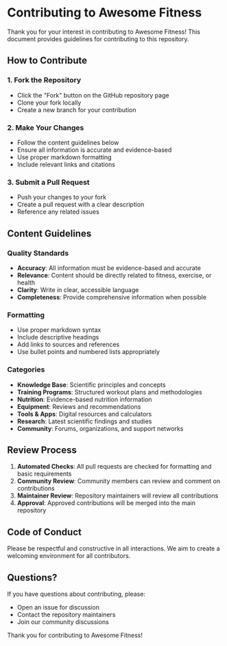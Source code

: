 # Contributing to Awesome Fitness

Thank you for your interest in contributing to Awesome Fitness! This document provides guidelines for contributing to this repository.

## How to Contribute

### 1. Fork the Repository
- Click the "Fork" button on the GitHub repository page
- Clone your fork locally
- Create a new branch for your contribution

### 2. Make Your Changes
- Follow the content guidelines below
- Ensure all information is accurate and evidence-based
- Use proper markdown formatting
- Include relevant links and citations

### 3. Submit a Pull Request
- Push your changes to your fork
- Create a pull request with a clear description
- Reference any related issues

## Content Guidelines

### Quality Standards
- **Accuracy**: All information must be evidence-based and accurate
- **Relevance**: Content should be directly related to fitness, exercise, or health
- **Clarity**: Write in clear, accessible language
- **Completeness**: Provide comprehensive information when possible

### Formatting
- Use proper markdown syntax
- Include descriptive headings
- Add links to sources and references
- Use bullet points and numbered lists appropriately

### Categories
- **Knowledge Base**: Scientific principles and concepts
- **Training Programs**: Structured workout plans and methodologies
- **Nutrition**: Evidence-based nutrition information
- **Equipment**: Reviews and recommendations
- **Tools & Apps**: Digital resources and calculators
- **Research**: Latest scientific findings and studies
- **Community**: Forums, organizations, and support networks

## Review Process

1. **Automated Checks**: All pull requests are checked for formatting and basic requirements
2. **Community Review**: Community members can review and comment on contributions
3. **Maintainer Review**: Repository maintainers will review all contributions
4. **Approval**: Approved contributions will be merged into the main repository

## Code of Conduct

Please be respectful and constructive in all interactions. We aim to create a welcoming environment for all contributors.

## Questions?

If you have questions about contributing, please:
- Open an issue for discussion
- Contact the repository maintainers
- Join our community discussions

Thank you for contributing to Awesome Fitness!
